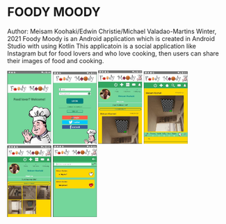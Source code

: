 # FOODY MOODY

Author: Meisam Koohaki/Edwin Christie/Michael Valadao-Martins
Winter, 2021
Foody Moody is an Android application which is created in Android Studio with using Kotlin
This applicatoin is a social application like Instagram but for food lovers and who love cooking, then users can share their images of food and cooking.

<img src="Images/foodymoody1.jpg" width="20%" height=auto> <img src="Images/foodymoody2.jpg" width="20%" height=auto>
<img src="Images/foodymoody3.jpg" width="20%" height=auto>
<img src="Images/foodymoody4.jpg" width="20%" height=auto>
<img src="Images/foodymoody5.jpg" width="20%" height=auto>
<img src="Images/foodymoody6.jpg" width="20%" height=auto>



